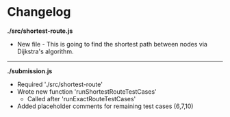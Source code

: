 # Changelog

**./src/shortest-route.js**
* New file - This is going to find the shortest path between nodes via Dijkstra's algorithm.

---

**./submission.js**
* Required './src/shortest-route'
* Wrote new function 'runShortestRouteTestCases'
	* Called after 'runExactRouteTestCases'
* Added placeholder comments for remaining test cases (6,7,10)